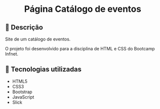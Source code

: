 <h1 align="center"> Página Catálogo de eventos </h1>

## :memo: Descrição
<p>Site de um catálogo de eventos.</p> 
<p>O projeto foi desenvolvido para a disciplina de HTML e CSS do Bootcamp Infnet.</p>

## :wrench: Tecnologias utilizadas
<ul>
  <li>HTML5</li>
  <li>CSS3</li>
  <li>Bootstrap</li>
  <li>JavaScript</li>
  <li>Slick</li>
</ul>

